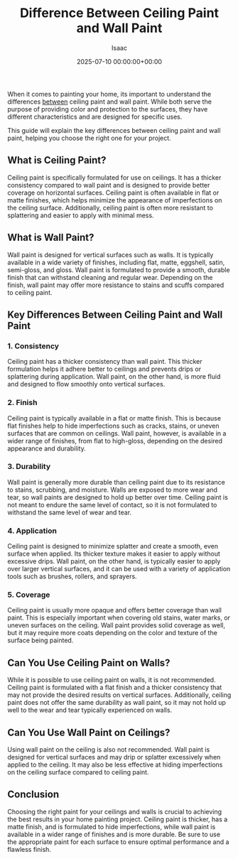 ﻿---
title: Difference Between Ceiling Paint and Wall Paint
description: When it comes to painting your home, its important to understand the differences between ceiling paint and wall paint. While both serve the purpose of...
slug: /difference-between-ceiling-paint-and-wall-paint/
date: 2025-07-10 00:00:00+00:00
lastmod: 2025-07-10 00:00:00+03:00
author: Isaac
categories:
- Guide
tags:
- guide
- difference
- between
layout: post
---

When it comes to painting your home, its important to understand the differences [between](https://pestpolicy.com/difference-between-interior-and-exterior-paint/) ceiling paint and wall paint. While both serve the purpose of providing color and protection to the surfaces, they have different characteristics and are designed for specific uses.

This guide will explain the key differences between ceiling paint and wall paint, helping you choose the right one for your project.

##  What is Ceiling Paint?

Ceiling paint is specifically formulated for use on ceilings. It has a thicker consistency compared to wall paint and is designed to provide better coverage on horizontal surfaces. Ceiling paint is often available in flat or matte finishes, which helps minimize the appearance of imperfections on the ceiling surface. Additionally, ceiling paint is often more resistant to splattering and easier to apply with minimal mess.

##  What is Wall Paint?

Wall paint is designed for vertical surfaces such as walls. It is typically available in a wide variety of finishes, including flat, matte, eggshell, satin, semi-gloss, and gloss. Wall paint is formulated to provide a smooth, durable finish that can withstand cleaning and regular wear. Depending on the finish, wall paint may offer more resistance to stains and scuffs compared to ceiling paint.

##  Key Differences Between Ceiling Paint and Wall Paint

###  1. Consistency

Ceiling paint has a thicker consistency than wall paint. This thicker formulation helps it adhere better to ceilings and prevents drips or splattering during application. Wall paint, on the other hand, is more fluid and designed to flow smoothly onto vertical surfaces.

###  2. Finish

Ceiling paint is typically available in a flat or matte finish. This is because flat finishes help to hide imperfections such as cracks, stains, or uneven surfaces that are common on ceilings. Wall paint, however, is available in a wider range of finishes, from flat to high-gloss, depending on the desired appearance and durability.

###  3. Durability

Wall paint is generally more durable than ceiling paint due to its resistance to stains, scrubbing, and moisture. Walls are exposed to more wear and tear, so wall paints are designed to hold up better over time. Ceiling paint is not meant to endure the same level of contact, so it is not formulated to withstand the same level of wear and tear.

###  4. Application

Ceiling paint is designed to minimize splatter and create a smooth, even surface when applied. Its thicker texture makes it easier to apply without excessive drips. Wall paint, on the other hand, is typically easier to apply over larger vertical surfaces, and it can be used with a variety of application tools such as brushes, rollers, and sprayers.

###  5. Coverage

Ceiling paint is usually more opaque and offers better coverage than wall paint. This is especially important when covering old stains, water marks, or uneven surfaces on the ceiling. Wall paint provides solid coverage as well, but it may require more coats depending on the color and texture of the surface being painted.

##  Can You Use Ceiling Paint on Walls?

While it is possible to use ceiling paint on walls, it is not recommended. Ceiling paint is formulated with a flat finish and a thicker consistency that may not provide the desired results on vertical surfaces. Additionally, ceiling paint does not offer the same durability as wall paint, so it may not hold up well to the wear and tear typically experienced on walls.

##  Can You Use Wall Paint on Ceilings?

Using wall paint on the ceiling is also not recommended. Wall paint is designed for vertical surfaces and may drip or splatter excessively when applied to the ceiling. It may also be less effective at hiding imperfections on the ceiling surface compared to ceiling paint.

##  Conclusion

Choosing the right paint for your ceilings and walls is crucial to achieving the best results in your home painting project. Ceiling paint is thicker, has a matte finish, and is formulated to hide imperfections, while wall paint is available in a wider range of finishes and is more durable. Be sure to use the appropriate paint for each surface to ensure optimal performance and a flawless finish.


